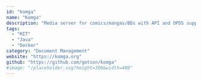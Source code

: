 ```yaml
---
id: "komga"
name: "Komga"
description: "Media server for comics/mangas/BDs with API and OPDS support, a modern web interface for exploring your libraries, as well as a web reader."
tags:
  - "MIT"
  - "Java"
  - "Docker"
category: "Document Management"
website: "https://komga.org"
github: "https://github.com/gotson/komga"
#image: "/placeholder.svg?height=300&width=400"
---
```


